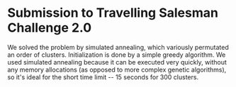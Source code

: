 # Submission to Travelling Salesman Challenge 2.0

We solved the problem by simulated annealing, which variously permutated an order of clusters. Initialization is done by a simple greedy algorithm. We used simulated annealing because it can be executed very quickly, without any memory allocations (as opposed to more complex genetic algorithms), so it's ideal for the short time limit -- 15 seconds for 300 clusters.

